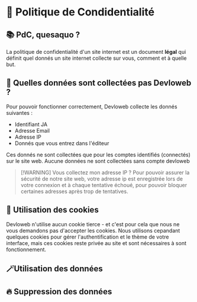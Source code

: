 # 🔏 Politique de Condidentialité
## 📚 PdC, quesaquo ? 
La politique de confidentialité d'un site internet est un document **légal** qui définit quel donnés un site internet collecte sur vous, comment et à quelle but.

## 💾 Quelles données sont collectées pas Devloweb ?
Pour pouvoir fonctionner correctement, Devloweb collecte les donnés suivantes :

- Identifiant JA
- Adresse Email
- Adresse IP
- Donnés que vous entrez dans l'éditeur

Ces donnés ne sont collectées que pour les comptes identifiés (connectés) sur le site web. Aucune données ne sont collectées sans compte devloweb

> [!WARNING] Vous collectez mon adresse IP ?
> Pour pouvoir assurer la sécurité de notre site web, votre adresse ip est enregistrée lors de votre connexion et à chaque tentative échoué, pour pouvoir bloquer certaines adresses après trop de tentatives.

## 🍪 Utilisation des cookies
Devloweb n'utilise aucun cookie tierce - et c'est pour cela que nous ne vous demandons pas d'accepter les cookies. Nous utilisons cepandant quelques cookies pour gérer l'authentification et le thème de votre interface, mais ces cookies reste privée au site et sont nécessaires à sont fonctionnement.

## 🪄Utilisation des données 
## 🔥 Suppression des données
